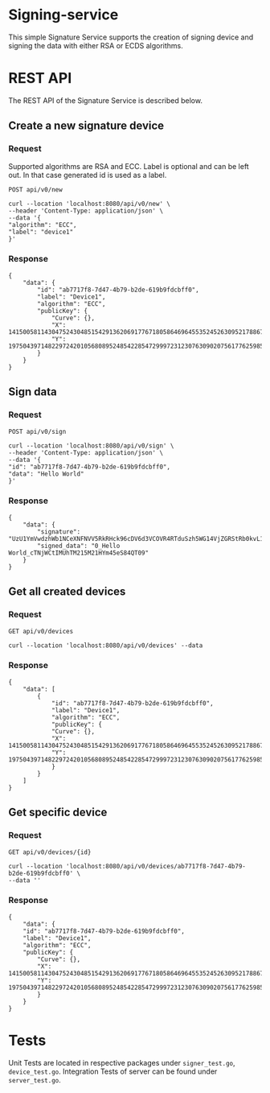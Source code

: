 # Signing-service
This simple Signature Service supports the creation of signing device and signing the data with either RSA or ECDS algorithms.

# REST API

The REST API of the Signature Service is described below.

## Create a new signature device

### Request
Supported algorithms are RSA and ECC. Label is optional and can be left out. In that case generated id is used as a label.

`POST api/v0/new`

    curl --location 'localhost:8080/api/v0/new' \
    --header 'Content-Type: application/json' \
    --data '{
    "algorithm": "ECC",
    "label": "device1"
    }'

### Response

    {
        "data": {
            "id": "ab7717f8-7d47-4b79-b2de-619b9fdcbff0",
            "label": "Device1",
            "algorithm": "ECC",
            "publicKey": {
                "Curve": {},
                "X": 14150058114304752430485154291362069177671805864696455352452630952178867615047346244714779898186202487256956604212952,
                "Y": 19750439714822972420105680895248542285472999723123076309020756177625985895936909923909381762510581648614629924037463
            }
        }
    }

## Sign data

### Request

`POST api/v0/sign`

    curl --location 'localhost:8080/api/v0/sign' \
    --header 'Content-Type: application/json' \
    --data '{
    "id": "ab7717f8-7d47-4b79-b2de-619b9fdcbff0",
    "data": "Hello World"
    }'

### Response

    {
        "data": {
            "signature": "UzU1YmVwdzhWb1NCeXNFNVV5RkRHck96cDV6d3VCOVR4RTduSzh5WG14VjZGRStRb0kvL1VodmZKSFc3TFdKUFZPOTBKWDl2Q3VRRkE1c0p6Rm9GRmZaRGdYSUtmU0hPMmdpcDRNMEZuMWxsb1lub3JPK3dKZ1NTbGZTbmswbz0=",
            "signed_data": "0_Hello World_cTNjWCtIMUhTM215M21HYm45eS84QT09"
        }
    }

## Get all created devices

### Request

`GET api/v0/devices`

    curl --location 'localhost:8080/api/v0/devices' --data 

### Response

    {
        "data": [
            {
                "id": "ab7717f8-7d47-4b79-b2de-619b9fdcbff0",
                "label": "Device1",
                "algorithm": "ECC",
                "publicKey": {
                "Curve": {},
                "X": 14150058114304752430485154291362069177671805864696455352452630952178867615047346244714779898186202487256956604212952,
                "Y": 19750439714822972420105680895248542285472999723123076309020756177625985895936909923909381762510581648614629924037463
                }
            }
        ]
    }

## Get specific device

### Request

`GET api/v0/devices/{id}`

    curl --location 'localhost:8080/api/v0/devices/ab7717f8-7d47-4b79-b2de-619b9fdcbff0' \
    --data ''

### Response
    {
        "data": {
        "id": "ab7717f8-7d47-4b79-b2de-619b9fdcbff0",
        "label": "Device1",
        "algorithm": "ECC",
        "publicKey": {
            "Curve": {},
            "X": 14150058114304752430485154291362069177671805864696455352452630952178867615047346244714779898186202487256956604212952,
            "Y": 19750439714822972420105680895248542285472999723123076309020756177625985895936909923909381762510581648614629924037463
            }
        }
    }

# Tests

Unit Tests are located in respective packages under `signer_test.go`, `device_test.go`.
Integration Tests of server can be found under `server_test.go`.
